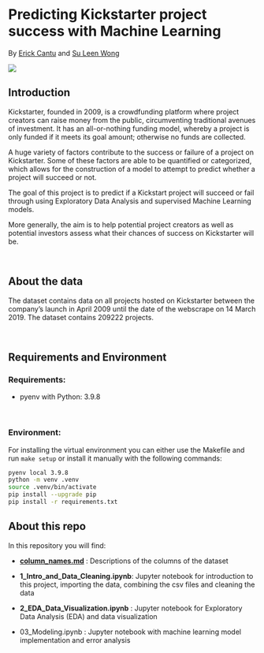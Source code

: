 # Predicting Kickstarter project success with Machine Learning 

By [Erick Cantu](https://github.com/eaunaicr97) and [Su Leen Wong](https://github.com/suleenwong)

![](assets/cover.png)

## Introduction

Kickstarter, founded in 2009, is a crowdfunding platform where project creators can raise money from the public,  circumventing traditional avenues of investment. It has an all-or-nothing funding model, whereby a project is only funded if it meets its goal amount; otherwise no funds are collected.

A huge variety of factors contribute to the success or failure of a project on Kickstarter. Some of these factors are able to be quantified or categorized, which allows for the construction of a model to attempt to predict whether a project will succeed or not. 

The goal of this project is to predict if a Kickstart project will succeed or fail through using Exploratory Data Analysis and supervised Machine Learning models.

More generally, the aim is to help potential project creators as well as potential investors assess what their chances of success on Kickstarter will be.


<br>

## About the data

The dataset contains data on all projects hosted on Kickstarter between the company’s launch in April 2009 until the date of the webscrape on 14 March 2019. The dataset contains 209222 projects.

<br>

## Requirements and Environment

### Requirements:
- pyenv with Python: 3.9.8

<br>

### Environment: 

For installing the virtual environment you can either use the Makefile and run `make setup` or install it manually with the following commands: 

```Bash
pyenv local 3.9.8
python -m venv .venv
source .venv/bin/activate
pip install --upgrade pip
pip install -r requirements.txt
```

## About this repo

In this repository you will find:

- [**column_names.md**](column_names.md) : Descriptions of the columns of the dataset

- **1_Intro_and_Data_Cleaning.ipynb**: Jupyter notebook for introduction to this project, importing the data, combining the csv files and cleaning the data

- **2_EDA_Data_Visualization.ipynb** : Jupyter notebook for Exploratory Data Analysis (EDA) and data visualization

- 03_Modeling.ipynb : Jupyter notebook with machine learning model implementation and error analysis


<!-- ## Usage

In order to train the model and store test data in the data folder and the model in models run:

```bash
#activate env
source .venv/bin/activate

python example_files/train.py  
```

In order to test that predict works on a test set you created run:

```bash
python example_files/predict.py models/linear_regression_model.sav data/X_test.csv data/y_test.csv
```

## Limitations

Development libraries are part of the production environment, normally these would be separate as the production code should be as slim as possible. -->
